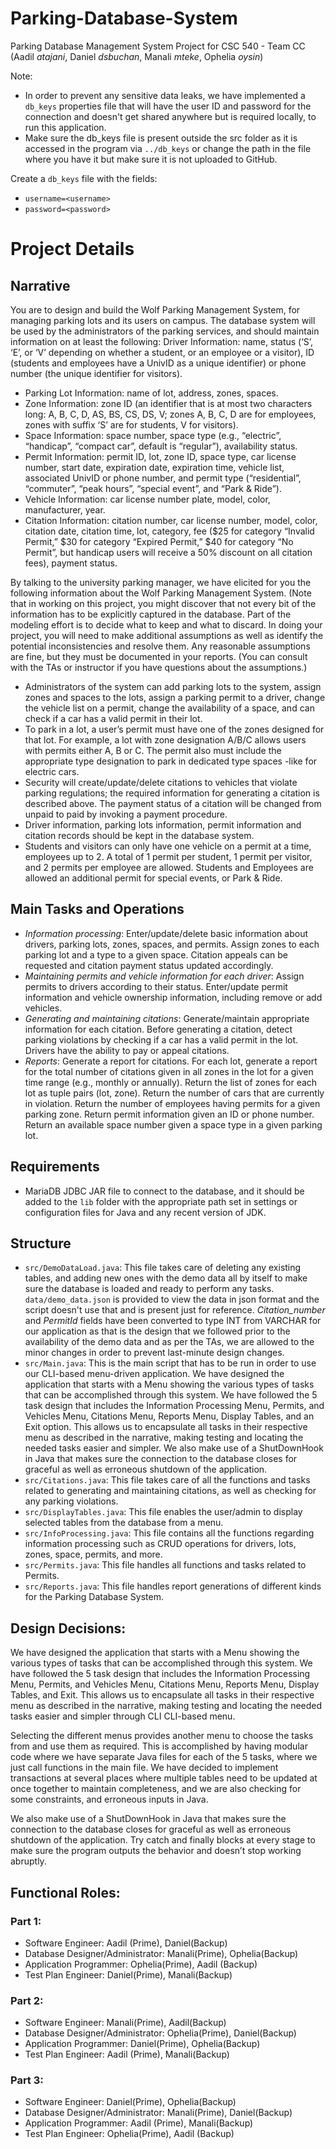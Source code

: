# Parking-Database-System
Parking Database Management System Project for CSC 540 - Team CC (Aadil _atajani_, Daniel _dsbuchan_, Manali _mteke_, Ophelia _oysin_)

Note:
- In order to prevent any sensitive data leaks, we have implemented a `db_keys` properties file that will have the user ID and password for the connection and doesn't get shared anywhere but is required locally, to run this application.
- Make sure the db_keys file is present outside the src folder as it is accessed in the program via `../db_keys` or change the path in the file where you have it but make sure it is not uploaded to GitHub.

Create a `db_keys` file with the fields:
- `username=<username>`
- `password=<password> `

# Project Details

## Narrative

You are to design and build the Wolf Parking Management System, for managing parking lots and its users on campus. The database system will be used by the administrators of the parking services, and should maintain information on at least the following:
Driver Information: name, status (‘S’, ‘E’, or ‘V’ depending on whether a student, or an employee or a visitor), ID (students and employees have a UnivID as a unique identifier) or phone number (the unique identifier for visitors).

- Parking Lot Information: name of lot, address, zones, spaces.
- Zone Information: zone ID (an identifier that is at most two characters long: A, B, C, D, AS, BS, CS, DS, V; zones A, B, C, D are for employees, zones with suffix ‘S’ are for students, V for visitors).
- Space Information: space number, space type (e.g., “electric”, “handicap”, “compact car”, default is “regular”), availability status.
- Permit Information: permit ID, lot, zone ID, space type, car license number, start date, expiration date, expiration time, vehicle list, associated UnivID or phone number, and permit type (“residential”, “commuter”, “peak hours”, “special event”, and “Park & Ride”).
- Vehicle Information: car license number plate, model, color, manufacturer, year.
- Citation Information: citation number, car license number, model, color, citation date, citation time, lot, category, fee ($25 for category “Invalid Permit,” $30 for category “Expired Permit,” $40 for category “No Permit”, but handicap users will receive a 50% discount on all citation fees), payment status.

By talking to the university parking manager, we have elicited for you the following information about the Wolf Parking Management System. (Note that in working on this project, you might discover that not every bit of the information has to be explicitly captured in the database. Part of the modeling effort is to decide what to keep and what to discard. In doing your project, you will need to make additional assumptions as well as identify the potential inconsistencies and resolve them. Any reasonable assumptions are fine, but they must be documented in your reports. (You can consult with the TAs or instructor if you have questions about the assumptions.) 

- Administrators of the system can add parking lots to the system, assign zones and spaces to the lots, assign a parking permit to a driver, change the vehicle list on a permit, change the availability of a space, and can check if a car has a valid permit in their lot.
- To park in a lot, a user’s permit must have one of the zones designed for that lot. For example, a lot with zone designation A/B/C allows users with permits either A, B or C. The permit also must include the appropriate type designation to park in dedicated type spaces -like for electric cars.
- Security will create/update/delete citations to vehicles that violate parking regulations; the required information for generating a citation is described above. The payment status of a citation will be changed from unpaid to paid by invoking a payment procedure.
- Driver information, parking lots information, permit information and citation records should be kept in the database system.
- Students and visitors can only have one vehicle on a permit at a time, employees up to 2. A total of 1 permit per student, 1 permit per visitor, and 2 permits per employee are allowed. Students and Employees are allowed an additional permit for special events, or Park & Ride.

## Main Tasks and Operations
- *Information processing*: Enter/update/delete basic information about drivers, parking lots, zones, spaces, and permits. Assign zones to each parking lot and a type to a given space. Citation appeals can be requested and citation payment status updated accordingly. 
- *Maintaining permits and vehicle information for each driver*: Assign permits to drivers according to their status. Enter/update permit information and vehicle ownership information, including remove or add vehicles.
- *Generating and maintaining citations*: Generate/maintain appropriate information for each citation. Before generating a citation, detect parking violations by checking if a car has a valid permit in the lot. Drivers have the ability to pay or appeal citations.
- *Reports*: Generate a report for citations. For each lot, generate a report for the total number of citations given in all zones in the lot for a given time range (e.g., monthly or annually). Return the list of zones for each lot as tuple pairs (lot, zone). Return the number of cars that are currently in violation. Return the number of employees having permits for a given parking zone. Return permit information given an ID or phone number. Return an available space number given a space type in a given parking lot.

## Requirements
- MariaDB JDBC JAR file to connect to the database, and it should be added to the `lib` folder with the appropriate path set in settings or configuration files for Java and any recent version of JDK.

## Structure
- `src/DemoDataLoad.java`: This file takes care of deleting any existing tables, and adding new ones with the demo data all by itself to make sure the database is loaded and ready to perform any tasks. `data/demo_data.json` is provided to view the data in json format and the script doesn't use that and is present just for reference. _Citation_number_ and _PermitId_ fields have been converted to type INT from VARCHAR for our application as that is the design that we followed prior to the availability of the demo data and as per the TAs, we are allowed to the minor changes in order to prevent last-minute design changes.
- `src/Main.java`: This is the main script that has to be run in order to use our CLI-based menu-driven application. We have designed the application that starts with a Menu showing the various types of tasks that can be accomplished through this system. We have followed the 5 task design that includes the Information Processing Menu, Permits, and Vehicles Menu, Citations Menu, Reports Menu, Display Tables, and an Exit option. This allows us to encapsulate all tasks in their respective menu as described in the narrative, making testing and locating the needed tasks easier and simpler. We also make use of a ShutDownHook in Java that makes sure the connection to the database closes for graceful as well as erroneous shutdown of the application.
- `src/Citations.java`: This file takes care of all the functions and tasks related to generating and maintaining citations, as well as checking for any parking violations.
- `src/DisplayTables.java`: This file enables the user/admin to display selected tables from the database from a menu.
- `src/InfoProcessing.java`: This file contains all the functions regarding information processing such as CRUD operations for drivers, lots, zones, space, permits, and more.
- `src/Permits.java`: This file handles all functions and tasks related to Permits.
- `src/Reports.java`: This file handles report generations of different kinds for the Parking Database System.

## Design Decisions:

We have designed the application that starts with a Menu showing the various types of tasks that can be accomplished through this system. We have followed the 5 task design that includes the Information Processing Menu, Permits, and Vehicles Menu, Citations Menu, Reports Menu, Display Tables, and Exit. This allows us to encapsulate all tasks in their respective menu as described in the narrative, making testing and locating the needed tasks easier and simpler through CLI CLI-based menu. 

Selecting the different menus provides another menu to choose the tasks from and use them as required. This is accomplished by having modular code where we have separate Java files for each of the 5 tasks, where we just call functions in the main file. We have decided to implement transactions at several places where multiple tables need to be updated at once together to maintain completeness, and we are also checking for some constraints, and erroneous inputs in Java. 

We also make use of a ShutDownHook in Java that makes sure the connection to the database closes for graceful as well as erroneous shutdown of the application. Try catch and finally blocks at every stage to make sure the program outputs the behavior and doesn’t stop working abruptly.

## Functional Roles:

### Part 1:
- Software Engineer: Aadil (Prime), Daniel(Backup)
- Database Designer/Administrator: Manali(Prime), Ophelia(Backup)
- Application Programmer: Ophelia(Prime), Aadil (Backup)
- Test Plan Engineer: Daniel(Prime), Manali(Backup)

### Part 2:
- Software Engineer: Manali(Prime), Aadil(Backup)
- Database Designer/Administrator: Ophelia(Prime), Daniel(Backup)
- Application Programmer: Daniel(Prime), Ophelia(Backup)
- Test Plan Engineer: Aadil (Prime), Manali(Backup)

### Part 3:
- Software Engineer: Daniel(Prime), Ophelia(Backup)
- Database Designer/Administrator: Manali(Prime), Daniel(Backup)
- Application Programmer: Aadil (Prime), Manali(Backup)
- Test Plan Engineer: Ophelia(Prime), Aadil (Backup)














